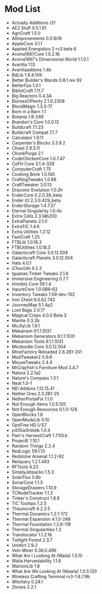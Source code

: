 # Mod List

* Actually Additions r21
* AE2 Stuff 0.5.1.61
* AgriCraft 1.5.0
* AIImprovements 0.0.1b19
* AppleCore 3.1.1
* Applied Energistics 2 rv3 beta 6
* Aroma1997Core 1.0.2.16
* Aroma1997's Dimensional World 1.1.0.1
* Avaritia 1.13
* Avaritiaaddons 1.4b
* BdLib 1.9.4.109
* Better Builder's Wands 0.8.1 rev 92
* BetterFps 1.0.1
* BiblioCraft 1.11.7
* Big Reactors 0.4.3A
* BiomesOPlenty 2.1.0.2308
* BloodMagic 1.3.3-17
* Born in a Barn 1.1
* Botania 1.8-249
* Brandon's Core 1.0.0.12
* Buildcraft 7.1.23
* Buildcraft Compat 7.1.7
* Calculator 1.9.11
* Carpenter's Blocks 3.3.9.2
* Chisel 2.9.5.11
* ChunkPurge 2.1
* CodeChickenCore 1.0.7.47
* CoFH Core 3.1.4-329
* ComputerCraft 1.75
* Cooking Book 1.0.140
* CraftingTweaks 1.0.88
* CraftTweaker 3.0.13
* Draconic Evolution 1.0.2h
* EnderCore 0.2.0.39_beta
* Ender IO 2.3.0.429_beta
* EnderStorage 1.4.7.37
* Eternal Singularity 1.0.4b
* Extra Cells 2.3.14b200
* ExtraPlanets 2.1.0
* ExtraTiC 1.4.6
* Extra Utilities 1.2.12
* FastCraft 1.25
* FTBLib 1.0.18.3
* FTBUtilities 1.0.18.3
* Galacticraft Core 3.0.12.504
* Galacticraft Planets 3.0.12.504
* Hats 4.0.1
* iChunUtil 4.2.3
* Iguanas Tinker Tweaks 2.1.6
* Immersive Engineering 0.7.7
* Immibis Core 59.1.4
* InpureCore 1.0.0B9-62
* Inventory Tweaks 1.59-dev-152
* Iron Chest 6.0.62.742
* JourneyMap 5.1.4p2
* Loot Bags 2.0.17
* Magical Crops 4.0.0 Beta 3
* Mantle 0.3.2b
* McJtyLib 1.8.1
* Mekanism 9.1.1.1031
* Mekanism Generators 9.1.1.1031
* Mekanism Tools 9.1.1.1031
* Micdoodle Core 3.0.12.504
* MineFactory Reloaded 2.8.2B1-201
* ModTweaker2 0.9.6
* MouseTweaks 2.4.4
* MrCrayfish's Furniture Mod 3.4.7
* Natura 2.2.1a2
* Nature's Compass 1.3.1
* Neat 1.0-1
* NEI Addons 1.12.15.41
* Nether Ores 2.3.2B1-25
* NetherPortalFix 1.1.0
* Not Enough Items 1.0.5.120
* Not Enough Resources 0.1.0-128
* OpenBlocks 1.6
* OpenModsLib 0.10
* OptiFine HD U E7
* p455w0rdslib 1.0.4
* Pam's HarvestCraft 1.7.10Lb
* ProjectE 1.10.1
* Random Things 2.2.4
* RedLogic 59.1.13
* Redstone Arsenal 1.1.2-92
* Reliquary 1.2.1.483
* RFTools 4.23
* SimplyJetpacks 1.5.3
* SolarFlux 0.8b
* SonarCore 1.1.3
* StorageDrawers 1.10.9
* TCNodeTracker 1.1.2
* Tinker's Construct 1.8.8
* TiC Tooltips 1.2.5
* Thaumcraft 4.2.3.5
* Thermal Dynamics 1.2.1-172
* Thermal Expansion 4.1.5-248
* Thermal Foundation 1.2.6-118
* Thermal Singularities 1.2
* Translocator 1.1.2.16
* Twilight Forest 2.3.7
* Unidict 2.9.2
* Vein Miner 0.36.0.496
* What Am I Looking At (Waila) 1.5.10
* Waila Harvestability 1.1.6
* WanionLib 1.8
* What Are We Looking At (Wawla) 1.0.5.120
* Wireless Crafting Terminal rv3-1.8.7.9b
* Witchery 0.24.1
* Ztones 2.2.1